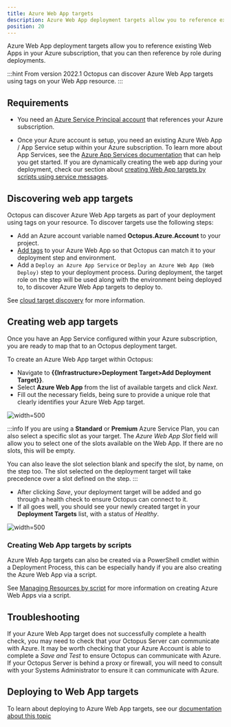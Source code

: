 ```yaml
---
title: Azure Web App targets
description: Azure Web App deployment targets allow you to reference existing Web Apps in your Azure subscription, that you can then reference by role during deployments.
position: 20
---
```


Azure Web App deployment targets allow you to reference existing Web Apps in your Azure subscription, that you can then reference by role during deployments.

:::hint
From version 2022.1 Octopus can discover Azure Web App targets using tags on your Web App resource.
:::

## Requirements

- You need an [Azure Service Principal account](/docs/infrastructure/accounts/azure/index.md#azure-service-principal) that references your Azure subscription.

- Once your Azure account is setup, you need an existing Azure Web App / App Service setup within your Azure subscription. To learn more about App Services, see the [Azure App Services documentation](https://docs.microsoft.com/en-us/azure/app-service/) that can help you get started. If you are dynamically creating the web app during your deployment, check our section about [creating Web App targets by scripts using service messages](#creating-web-app-targets-by-scripts).

## Discovering web app targets

Octopus can discover Azure Web App targets as part of your deployment using tags on your resource. To discover targets use the following steps:

- Add an Azure account variable named **Octopus.Azure.Account** to your project.
- [Add tags](/docs/infrastructure/deployment-targets/cloud-target-discovery/index.md#tag-cloud-resources) to your Azure Web App so that Octopus can match it to your deployment step and environment.
- Add a `Deploy an Azure App Service` or `Deploy an Azure Web App (Web Deploy)` step to your deployment process. During deployment, the target role on the step will be used along with the environment being deployed to, to discover Azure Web App targets to deploy to.

See [cloud target discovery](/docs/infrastructure/deployment-targets/cloud-target-discovery/index.md) for more information.

## Creating web app targets

Once you have an App Service configured within your Azure subscription, you are ready to map that to an Octopus deployment target.

To create an Azure Web App target within Octopus:

- Navigate to **{{Infrastructure>Deployment Target>Add Deployment Target}}**.
- Select **Azure Web App** from the list of available targets and click _Next_.
- Fill out the necessary fields, being sure to provide a unique role that clearly identifies your Azure Web App target.

![](create-azure-web-app-target.png "width=500")

:::info
If you are using a **Standard** or **Premium** Azure Service Plan, you can also select a specific slot as your target.
The _Azure Web App Slot_ field will allow you to select one of the slots available on the Web App. If there are no slots, this will be empty.

You can also leave the slot selection blank and specify the slot, by name, on the step too. The slot selected on the deployment target will take precedence over a slot defined on the step.
:::

- After clicking _Save_, your deployment target will be added and go through a health check to ensure Octopus can connect to it.
- If all goes well, you should see your newly created target in your **Deployment Targets** list, with a status of _Healthy_.

![](deployment-targets-web-app-healthy.png "width=500")

### Creating Web App targets by scripts

Azure Web App targets can also be created via a PowerShell cmdlet within a Deployment Process, this can be especially handy if you are also creating the Azure Web App via a script.

See [Managing Resources by script](/docs/infrastructure/deployment-targets/dynamic-infrastructure/index.md) for more information on creating Azure Web Apps via a script.

## Troubleshooting

If your Azure Web App target does not successfully complete a health check, you may need to check that your Octopus Server can communicate with Azure. It may be worth checking that your Azure Account is able to complete a _Save and Test_ to ensure Octopus can communicate with Azure. If your Octopus Server is behind a proxy or firewall, you will need to consult with your Systems Administrator to ensure it can communicate with Azure.

## Deploying to Web App targets

To learn about deploying to Azure Web App targets, see our [documentation about this topic](/docs/deployments/azure/deploying-a-package-to-an-azure-web-app/index.md)
